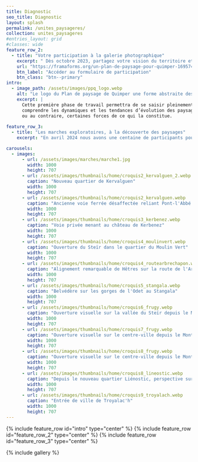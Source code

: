 ```yaml
---
title: Diagnostic
seo_title: Diagnostic
layout: splash
permalink: /unites_paysageres/
collection: unites_paysageres
#entries_layout: grid
#classes: wide
feature_row_2:
  - title: "Votre participation à la galerie photographique"
    excerpt: " Dès octobre 2023, partagez votre vision du territoire et envoyez nous des photos de vos lieux paysagers quimpérois favoris !"
    url: "https://framaforms.org/un-plan-de-paysage-pour-quimper-1695744793"
    btn_label: "Accéder au formulaire de participation"
    btn_class: "btn--primary"
intro:
  - image_path: /assets/images/ppq_logo.webp
    alt: "Le logo du Plan de paysage de Quimper une forme abstraite dessinée à l'aquarelle."
    excerpt: |
      Cette première phase de travail permettra de se saisir pleinement des enjeux territoriaux et paysagers de la commune et ses abords :
      comprendre les dynamiques et les tendances d’évolution des paysages de Quimper afin de mettre en exergue certaines fragilités 
      ou au contraire, certaines forces de ce qui la constitue. 
      
feature_row_3:
  - title: "Les marches exploratoires, à la découverte des paysages"
    excerpt: "En avril 2024 nous avons une centaine de participants pour les six marches exploratoires à travers toute la commune ! L'occasion de lire les paysages quimpérois et de partager des points de vue sur les modes de vie actuels et futurs."

carousels:
  - images:
      - url: /assets/images/marches/marche1.jpg
        width: 1000
        height: 707
      - url: /assets/images/thumbnails/home/croquis2_kervalguen_2.webp
        caption: "Nouveau quartier de Kervalguen"
        width: 1000
        height: 707
      - url: /assets/images/thumbnails/home/croquis2_kervalguen.webp
        caption: "Ancienne voie ferrée désaffectée reliant Pont-l'Abbé à Quimper"
        width: 1000
        height: 707
      - url: /assets/images/thumbnails/home/croquis3_kerbenez.webp
        caption: "Voie privée menant au château de Kerbenez"
        width: 1000
        height: 707
      - url: /assets/images/thumbnails/home/croquis4_moulinvert.webp
        caption: "Ouverture du Steïr dans le quartier du Moulin Vert"
        width: 1000
        height: 707
      - url: /assets/images/thumbnails/home/croquis4_routearbrechapon.webp
        caption: "Alignement remarquable de Hêtres sur la route de l'Arbre au Chapon"
        width: 1000
        height: 707
      - url: /assets/images/thumbnails/home/croquis5_stangala.webp
        caption: "Belvédère sur les gorges de l'Odet au Stangala"
        width: 1000
        height: 707
      - url: /assets/images/thumbnails/home/croquis6_frugy.webp
        caption: "Ouverture visuelle sur la vallée du Steïr depuis le Mont Frugy"
        width: 1000
        height: 707
      - url: /assets/images/thumbnails/home/croquis7_frugy.webp
        caption: "Ouverture visuelle sur le centre-ville depuis le Mont Frugy"
        width: 1000
        height: 707
      - url: /assets/images/thumbnails/home/croquis8_frugy.webp
        caption: "Ouverture visuelle sur le centre-ville depuis le Mont Frugy"
        width: 1000
        height: 707
      - url: /assets/images/thumbnails/home/croquis8_lineostic.webp
        caption: "Depuis le nouveau quartier Liénostic, perspective sur le plateau bocager sud"
        width: 1000
        height: 707
      - url: /assets/images/thumbnails/home/croquis9_troyalach.webp
        caption: "Entrée de ville de Troyalac'h"
        width: 1000
        height: 707
---
```


{% include feature_row id="intro" type="center" %}
{% include feature_row id="feature_row_2" type="center" %}
{% include feature_row id="feature_row_3" type="center" %}

{% include gallery %}